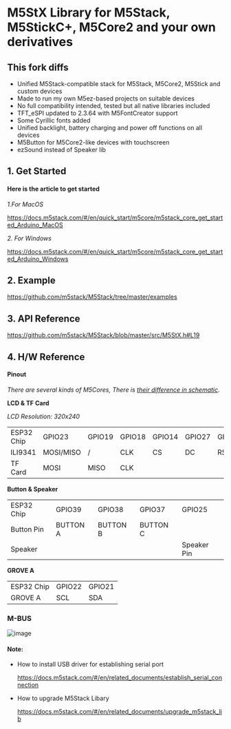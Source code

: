 # M5StX Library for M5Stack, M5StickC+, M5Core2 and your own derivatives

## This fork diffs

* Unified M5Stack-compatible stack for M5Stack, M5Core2, M5Stick and custom devices
* Made to run my own M5ez-based projects on suitable devices
* No full compatibility intended, tested but all native libraries included
* TFT_eSPI updated to 2.3.64 with M5FontCreator support
* Some Cyrillic fonts added 
* Unified backlight, battery charging and power off functions on all devices
* M5Button for M5Core2-like devices with touchscreen
* ezSound instead of Speaker lib


## 1. Get Started

#### Here is the article to get started

*1.For MacOS*

https://docs.m5stack.com/#/en/quick_start/m5core/m5stack_core_get_started_Arduino_MacOS

*2. For Windows*

https://docs.m5stack.com/#/en/quick_start/m5core/m5stack_core_get_started_Arduino_Windows


## 2. Example

https://github.com/m5stack/M5Stack/tree/master/examples

## 3. API Reference

https://github.com/m5stack/M5Stack/blob/master/src/M5StX.h#L19


## 4. H/W Reference

#### Pinout

*There are several kinds of M5Cores, There is [their difference in schematic](https://github.com/m5stack/M5-Schematic/blob/master/Core/hardware_difference_between_cores.md).*

**LCD & TF Card**

*LCD Resolution: 320x240*

<table>
 <tr><td>ESP32 Chip</td><td>GPIO23</td><td>GPIO19</td><td>GPIO18</td><td>GPIO14</td><td>GPIO27</td><td>GPIO33</td><td>GPIO32</td><td>GPIO4</td></tr>
 <tr><td>ILI9341</td><td>MOSI/MISO</td><td>/</td><td>CLK</td><td>CS</td><td>DC</td><td>RST</td><td>BL</td><td> </td></tr>
 <tr><td>TF Card</td><td>MOSI</td><td>MISO</td><td>CLK</td><td> </td><td> </td><td> </td><td> </td><td>CS</td></tr>

</table>

**Button & Speaker**

<table>
 <tr><td>ESP32 Chip</td><td>GPIO39</td><td>GPIO38</td><td>GPIO37</td><td>GPIO25</td></tr>
 <tr><td>Button Pin</td><td>BUTTON A</td><td>BUTTON B</td><td>BUTTON C</td></tr>
 <tr><td>Speaker</td><td> </td><td> </td><td> </td><td>Speaker Pin</td></tr>
</table>

**GROVE A**

<table>
 <tr><td>ESP32 Chip</td><td>GPIO22</td><td>GPIO21</td></tr>
 <tr><td>GROVE A</td><td>SCL</td><td>SDA</td></tr>
</table>


### M-BUS
![image](docs/M-BUS.jpg)


#### Note:

* How to install USB driver for establishing serial port

  https://docs.m5stack.com/#/en/related_documents/establish_serial_connection

* How to upgrade M5Stack Libary

  https://docs.m5stack.com/#/en/related_documents/upgrade_m5stack_lib
